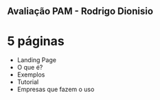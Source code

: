 ## Avaliação PAM - Rodrigo Dionisio

# 5 páginas
* Landing Page
* O que é?
* Exemplos
* Tutorial
* Empresas que fazem o uso